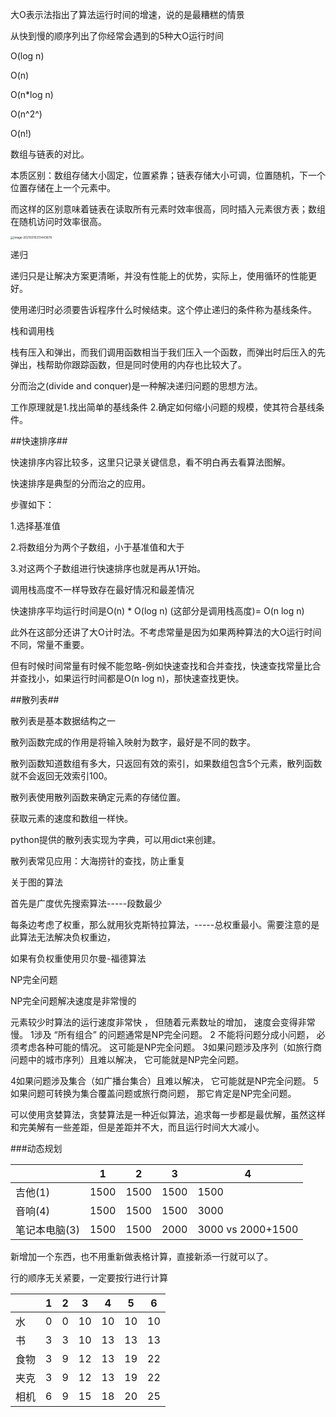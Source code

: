 大O表示法指出了算法运行时间的增速，说的是最糟糕的情景

从快到慢的顺序列出了你经常会遇到的5种大O运行时间

O(log n)

O(n)

O(n*log n)

O(n^2^)

O(n!)



数组与链表的对比。

本质区别：数组存储大小固定，位置紧靠；链表存储大小可调，位置随机，下一个位置存储在上一个元素中。

而这样的区别意味着链表在读取所有元素时效率很高，同时插入元素很方表；数组在随机访问时效率很高。

<img src="D:\research_workshop_new\算法\learn\算法.assets\image-20210310213443678.png" alt="image-20210310213443678" style="zoom: 33%;" />



递归

递归只是让解决方案更清晰，并没有性能上的优势，实际上，使用循环的性能更好。

使用递归时必须要告诉程序什么时候结束。这个停止递归的条件称为基线条件。



栈和调用栈

栈有压入和弹出，而我们调用函数相当于我们压入一个函数，而弹出时后压入的先弹出，栈帮助你跟踪函数，但是同时使用的内存也比较大了。

分而治之(divide and conquer)是一种解决递归问题的思想方法。

工作原理就是1.找出简单的基线条件    2.确定如何缩小问题的规模，使其符合基线条件。

##快速排序##

快速排序内容比较多，这里只记录关键信息，看不明白再去看算法图解。

快速排序是典型的分而治之的应用。

步骤如下：

1.选择基准值

2.将数组分为两个子数组，小于基准值和大于

3.对这两个子数组进行快速排序也就是再从1开始。

调用栈高度不一样导致存在最好情况和最差情况

快速排序平均运行时间是O(n) * O(log n) (这部分是调用栈高度)= O(n log n)



此外在这部分还讲了大O计时法。不考虑常量是因为如果两种算法的大O运行时间不同，常量不重要。

但有时候时间常量有时候不能忽略-例如快速查找和合并查找，快速查找常量比合并查找小，如果运行时间都是O(n log n)，那快速查找更快。

##散列表##

散列表是基本数据结构之一

散列函数完成的作用是将输入映射为数字，最好是不同的数字。

散列函数知道数组有多大，只返回有效的索引，如果数组包含5个元素，散列函数就不会返回无效索引100。

散列表使用散列函数来确定元素的存储位置。

获取元素的速度和数组一样快。

python提供的散列表实现为字典，可以用dict来创建。

散列表常见应用：大海捞针的查找，防止重复

关于图的算法

首先是广度优先搜索算法-----段数最少

每条边考虑了权重，那么就用狄克斯特拉算法，-----总权重最小。需要注意的是此算法无法解决负权重边，

如果有负权重使用贝尔曼-福德算法



NP完全问题

NP完全问题解决速度是非常慢的

元素较少时算法的运行速度非常快 ， 但随着元素数址的增加， 速度会变得非常慢。
1涉及 “所有组合” 的问题通常是NP完全问题。
2 不能将问题分成小问题， 必须考虑各种可能的情况。 这可能是NP完全问题。
3如果问题涉及序列（如旅行商问题中的城市序列）且难以解决， 它可能就是NP完全问题。 

4如果问题涉及集合（如广播台集合）且难以解决， 它可能就是NP完全问题。
5如果问题可转换为集合覆盖问题或旅行商问题， 那它肯定是NP完全问题。



可以使用贪婪算法，贪婪算法是一种近似算法，追求每一步都是最优解，虽然这样和完美解有一些差距，但是差距并不大，而且运行时间大大减小。



###动态规划

|               | 1    | 2    | 3    | 4                 |
| ------------- | ---- | ---- | ---- | ----------------- |
| 吉他(1)       | 1500 | 1500 | 1500 | 1500              |
| 音响(4)       | 1500 | 1500 | 1500 | 3000              |
| 笔记本电脑(3) | 1500 | 1500 | 2000 | 3000 vs 2000+1500 |

新增加一个东西，也不用重新做表格计算，直接新添一行就可以了。

行的顺序无关紧要，一定要按行进行计算

|      | 1    | 2    | 3    | 4    | 5    | 6    |
| ---- | ---- | ---- | ---- | ---- | ---- | ---- |
| 水   | 0    | 0    | 10   | 10   | 10   | 10   |
| 书   | 3    | 3    | 10   | 13   | 13   | 13   |
| 食物 | 3    | 9    | 12   | 13   | 19   | 22   |
| 夹克 | 3    | 9    | 12   | 13   | 19   | 22   |
| 相机 | 6    | 9    | 15   | 18   | 20   | 25   |

